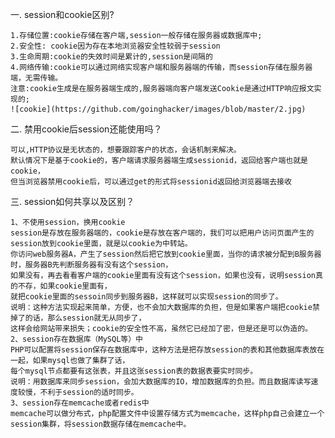 一. session和cookie区别?
    
    1.存储位置:cookie存储在客户端,session一般存储在服务器或数据库中;
    2.安全性: cookie因为存在本地浏览器安全性较弱于session
    3.生命周期:cookie的失效时间是累计的,session是间隔的
    4.网络传输:cookie可以通过网络实现客户端和服务器端的传输，而session存储在服务器端，无需传输。
    注意:cookie生成是在服务器端生成的,服务器端向客户端发送Cookie是通过HTTP响应报文实现的;
    ![cookie](https://github.com/goinghacker/images/blob/master/2.jpg)  

 
二. 禁用cookie后session还能使用吗？

    可以,HTTP协议是无状态的，想要跟踪客户的状态，会话机制来解决。
    默认情况下是基于cookie的，客户端请求服务器端生成sessionid，返回给客户端也就是cookie，
    但当浏览器禁用cookie后，可以通过get的形式将sessionid返回给浏览器端去接收
    
三. session如何共享以及区别？
    
    1、不使用session，换用cookie
    session是存放在服务器端的，cookie是存放在客户端的，我们可以把用户访问页面产生的session放到cookie里面，就是以cookie为中转站。
    你访问web服务器A，产生了session然后把它放到cookie里面，当你的请求被分配到B服务器时，服务器B先判断服务器有没有这个session，
    如果没有，再去看看客户端的cookie里面有没有这个session，如果也没有，说明session真的不存，如果cookie里面有，
    就把cookie里面的sessoin同步到服务器B，这样就可以实现session的同步了。
    说明：这种方法实现起来简单，方便，也不会加大数据库的负担，但是如果客户端把cookie禁掉了的话，那么session就无从同步了，
    这样会给网站带来损失；cookie的安全性不高，虽然它已经加了密，但是还是可以伪造的。
    2、session存在数据库（MySQL等）中
    PHP可以配置将session保存在数据库中，这种方法是把存放session的表和其他数据库表放在一起，如果mysql也做了集群了话，
    每个mysql节点都要有这张表，并且这张session表的数据表要实时同步。
    说明：用数据库来同步session，会加大数据库的IO，增加数据库的负担。而且数据库读写速度较慢，不利于session的适时同步。
    3、session存在memcache或者redis中
    memcache可以做分布式，php配置文件中设置存储方式为memcache，这样php自己会建立一个session集群，将session数据存储在memcache中。
